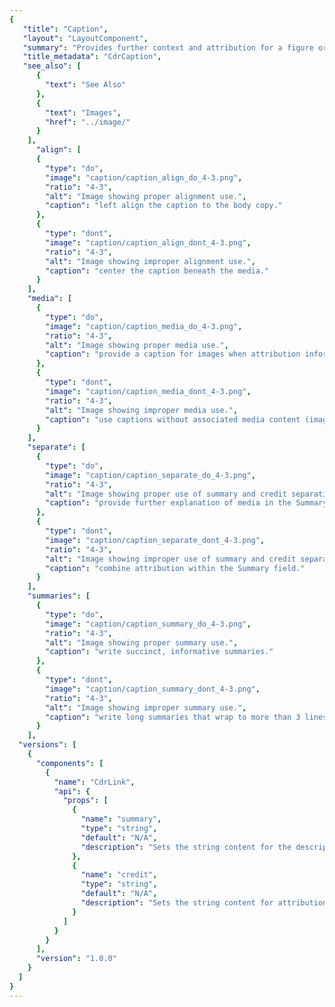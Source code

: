 ```yaml
---
{
   "title": "Caption",
   "layout": "LayoutComponent",
   "summary": "Provides further context and attribution for a figure or media asset such as an image, video, or chart",
   "title_metadata": "CdrCaption",
   "see_also": [
      {
        "text": "See Also"
      },
      {
        "text": "Images",
        "href": "../image/"
      }
    ],
	  "align": [
      {
        "type": "do",
        "image": "caption/caption_align_do_4-3.png",
        "ratio": "4-3",
        "alt": "Image showing proper alignment use.",
        "caption": "left align the caption to the body copy."
      },
      {
        "type": "dont",
        "image": "caption/caption_align_dont_4-3.png",
        "ratio": "4-3",
        "alt": "Image showing improper alignment use.",
        "caption": "center the caption beneath the media."
      }
    ],
    "media": [
      {
        "type": "do",
        "image": "caption/caption_media_do_4-3.png",
        "ratio": "4-3",
        "alt": "Image showing proper media use.",
        "caption": "provide a caption for images when attribution information is available."
      },
      {
        "type": "dont",
        "image": "caption/caption_media_dont_4-3.png",
        "ratio": "4-3",
        "alt": "Image showing improper media use.",
        "caption": "use captions without associated media content (image, video, chart, etc.)."
      }
    ],
    "separate": [
      {
        "type": "do",
        "image": "caption/caption_separate_do_4-3.png",
        "ratio": "4-3",
        "alt": "Image showing proper use of summary and credit separation.",
        "caption": "provide further explanation of media in the Summary field and attribution in the Credit field."
      },
      {
        "type": "dont",
        "image": "caption/caption_separate_dont_4-3.png",
        "ratio": "4-3",
        "alt": "Image showing improper use of summary and credit separation.",
        "caption": "combine attribution within the Summary field."
      }
    ],
    "summaries": [
      {
        "type": "do",
        "image": "caption/caption_summary_do_4-3.png",
        "ratio": "4-3",
        "alt": "Image showing proper summary use.",
        "caption": "write succinct, informative summaries."
      },
      {
        "type": "dont",
        "image": "caption/caption_summary_dont_4-3.png",
        "ratio": "4-3",
        "alt": "Image showing improper summary use.",
        "caption": "write long summaries that wrap to more than 3 lines on desktop breakpoints."
      }
    ],
  "versions": [
    {
      "components": [
        {
          "name": "CdrLink",
          "api": {
            "props": [
              {
                "name": "summary",
                "type": "string",
                "default": "N/A",
                "description": "Sets the string content for the description body of the caption. Not required."
              },
              {
                "name": "credit",
                "type": "string",
                "default": "N/A",
                "description": "Sets the string content for attribution. Not required."
              }
            ]
          }
        }
      ],
      "version": "1.0.0"
    }
  ]
}
---
```


<cdr-doc-tabs>
<template slot="Overview">
<cdr-doc-table-of-contents-shell>

## Default

Caption aligns to the left alongside the body copy with inset padding. Default caption includes summary and credit.

<cdr-doc-example-code-pair :background-toggle="false" repository-href="https://github.com/rei/rei-cedar/tree/18.09.2/src/components/caption" sandbox-href="https://codesandbox.io/s/889z57925l" >

```html
  <cdr-caption 
    summary="Testing and validating the final fit of the 2018/2019 Tecnica ski boot collection during the September 2017 focus group in Park City, Utah."
    credit="Image Credit: Blizzard Tecnica"/>
```

</cdr-doc-example-code-pair>

## Summary

Summary has same CSS styles as the default; however, only the summary element is displayed.

<cdr-doc-example-code-pair :background-toggle="false" repository-href="https://github.com/rei/rei-cedar/tree/18.09.2/src/components/caption" sandbox-href="https://codesandbox.io/s/889z57925l">

```html
  <cdr-caption 
    summary="Testing and validating the final fit of the 2018/2019 Tecnica ski boot collection during the September 2017 focus group in Park City, Utah."/>
```

</cdr-doc-example-code-pair>


## Credit

Credit has same CSS styles as the default; however, only the credit element is displayed.

<cdr-doc-example-code-pair :background-toggle="false" repository-href="https://github.com/rei/rei-cedar/tree/18.09.2/src/components/caption" sandbox-href="https://codesandbox.io/s/889z57925l">

```html
  <cdr-caption 
    credit="Image Credit: Blizzard Tecnica"/>
```

</cdr-doc-example-code-pair>


## Caption with image

The captions component is text-only; however, it is meant to be displayed in the context of a media object.

<cdr-doc-example-code-pair :background-toggle="false" repository-href="https://github.com/rei/rei-cedar/tree/18.09.2/src/components/caption" sandbox-href="https://codesandbox.io/s/889z57925l" >

```html
<figure>
  <cdr-img src="http://via.placeholder.com/350x150"/>
  <figcaption>
    <cdr-caption 
    summary="Testing and validating the final fit of the 2018/2019 Tecnica ski boot collection during the September 2017 focus group in Park City, Utah."
    credit="Image Credit: Blizzard Tecnica"/>
  </figcaption>
</figure>

```

</cdr-doc-example-code-pair>


## Accessibility

To ensure that usage of this component complies with accessibility guidelines, do the following:

- Use captions sparingly and only with accompanied media
- Do not use caption text styles for body copy; it is smaller than the recommended size for text readability

<br/>

This component has compliance with WCAG guidelines by:

- Using text color with a Level AA contrast ratio of 4.5:1 contrast between the text color and the background but only when displayed on light backgrounds

</cdr-doc-table-of-contents-shell>
</template>

<template slot="Design Guidelines">
<cdr-doc-table-of-contents-shell>

## Use when

- Providing further context and attribution to any figure or media asset such as an image, video or chart

### Don’t use when

- Displaying body copy. Instead, use [Paragraphs](../paragraphs/)
- Breaking up the text styles in a layout for aesthetic purposes

## Foundations

- Captions align to the left border based on the paragraph container and not centered under the media object
- Max width is 498 pixels, even if the media (image, video, or chart) extends beyond the paragraph max width
- Left padding is added to the caption container
<br />
<br />
<cdr-img :src="$withBase(`/caption/spec_caption_layout-4-3.png`)"/>
<br />

## Content

The Captions component has two separate fields: Summary and Credit.
  - While they often appear together, one is not dependent on the other
  - Both are, however, dependent on media content (image, video, etc)

\
Text fields within a caption:
  - Summary text gives the media context:
      - Keep summary text concise, 1-2 lines at LG breakpoint
      - Use sentence case
  - Credit provides attribution to the correct sources:
      - Helps users gauge the strength and validity of the material the author has used
      - Begin credit text with “Video Credit” or “Image Credit” 


### Types of accreditations

For photos submitted by customers or members:
  - Provide first name, initial of last name (not full last name)
  - If available, social site handle from where the asset was provided 
  - For example, Madeline G. @maddyluv 

\
For multiple photo accreditations:
  - List in clockwise order from top
  - Separated by commas and semicolons 
  - No breaking spaces
  - For example, “Image credits: top left, Madeline G. @maddyluv; top right, Kevin C.; bottom right, George M. @gmonkey”

\
For purchased assets (photos or video):
  - Use full name, provided there a signed release is on file

\
For copyrighted media (photos or video):
  - Use © symbol and date separated by (non-breaking) spaces and photographer name. (e.g. © 2017 Norm Bellows)
  - If date is not available, use © symbol and photographer name separated by a (non-breaking) space. (e.g. © Norm Bellows)

### For more information

- For more information about photo accreditation recommendations:
  - Noble Blogger Guidelines: [How to Cite Pictures](https://writtent.com/blog/the-honor-code-of-a-noble-blogger-how-to-cite-pictures)
  - NPR Training, Storytelling tips and best practices: [These are NPR's photo caption guidelines](http://training.npr.org/visual/these-are-nprs-photo-caption-guidelines) 


## Behavior

### Do / Don’t

Keep summary content short to avoid excess text-wrapping.
<br/>
<br/>
<do-dont :examples="$page.frontmatter.summaries" />

Captions must be accompanied by media asset such as an image, video or chart.
<br/>
<br/>
<do-dont :examples="$page.frontmatter.media" />

Summary and Credit serve different purposes and should remain separate.
<br/>
<br/>
<do-dont :examples="$page.frontmatter.separate" />

Caption stays left aligned with body copy regardless of the width of the media.
<br/>
<br/>
<do-dont :examples="$page.frontmatter.align" />


</cdr-doc-table-of-contents-shell>
</template>

<template slot="API">
<cdr-doc-table-of-contents-shell>

## Props

<cdr-doc-api type="prop" :api-data="$page.frontmatter.versions[0].components[0].api.props" />


## Installation

Resources are available within the [CdrCaption package](https://www.npmjs.com/package/@rei/cdr-caption)

- Component: `@rei/cdr-caption`
- Component styles: `cdr-caption.css`

<br />

To incorporate the required assets for a component, use the following steps:

### 1. Install using NPM 

Install the **CdrCaption** package using `npm` in your terminal:

_Terminal_

```bash
npm i -S @rei/cdr-text
```

### 2. Import dependencies

_main.js_

```javascript
// import your required css.
import "@rei/cdr-caption/dist/cdr-caption.css";
```

### 3. Add component to a template

_local.vue_

```vue
<template>
  <cdr-caption
     summary="Lorem ipsum dolor sit amet elit."
     credit="Lorem ipsum dolor sit"
   />

</template>

<script>
import { CdrCaption } from '@rei/cdr-caption';
export default {
  ...
  components: {
     CdrCaption  
  }
}
</script>
```

## Usage

The **CdrCaption** component is developed to work within a composition with other components; however composition-type components have not been developed yet.

<br />

The below example demonstrates how to extend this component for use within a figure.

```vue
<figure>
  <cdr-img src="http://via.placeholder.com/350x150" />
  <figcaption>
      <cdr-caption
      summary="Testing and validating the final fit of the 2018/2019 Tecnica ski boot collection during the September 2017 focus group in Park City, Utah"
      credit="Image Credit: Blizzard Tecnica”
    />
  </figcaption>
</figure>
```

</cdr-doc-table-of-contents-shell>
</template>

<template slot="History">

## 1.0.0

- Supports summary and credit
- Link to full dev [changelog](https://github.com/rei/rei-cedar/blob/18.09.2/src/compositions/caption/CHANGELOG.md)

</template>
</cdr-doc-tabs>
